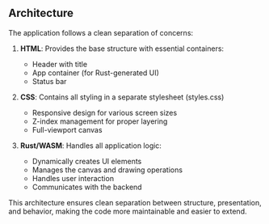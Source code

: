 ## Architecture

The application follows a clean separation of concerns:

1. **HTML**: Provides the base structure with essential containers:
   - Header with title
   - App container (for Rust-generated UI)
   - Status bar

2. **CSS**: Contains all styling in a separate stylesheet (styles.css)
   - Responsive design for various screen sizes
   - Z-index management for proper layering
   - Full-viewport canvas

3. **Rust/WASM**: Handles all application logic:
   - Dynamically creates UI elements
   - Manages the canvas and drawing operations
   - Handles user interaction
   - Communicates with the backend

This architecture ensures clean separation between structure, presentation, and behavior, making the code more maintainable and easier to extend. 
